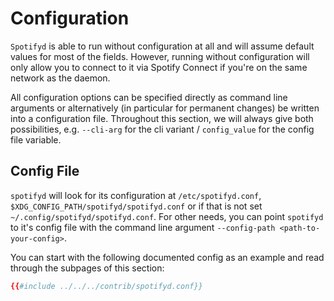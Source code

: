 # Configuration

`Spotifyd` is able to run without configuration at all and will assume default values for most of the fields. However, running without configuration will only allow you to connect to it via Spotify Connect if you're on the same network as the daemon.

All configuration options can be specified directly as command line arguments or alternatively (in particular for permanent changes) be written into a configuration file. Throughout this section, we will always give both possibilities, e.g. `--cli-arg` for the cli variant / `config_value` for the config file variable.

## Config File

`spotifyd` will look for its configuration at `/etc/spotifyd.conf`, `$XDG_CONFIG_PATH/spotifyd/spotifyd.conf` or if that is not set `~/.config/spotifyd/spotifyd.conf`. For other needs, you can point `spotifyd` to it's config file with the command line argument `--config-path <path-to-your-config>`.

You can start with the following documented config as an example and read through the subpages of this section:
```toml
{{#include ../../../contrib/spotifyd.conf}}
```
